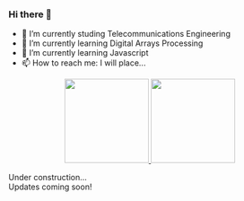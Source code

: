 ### Hi there 👋

- 🔭 I’m currently studing Telecommunications Engineering
- 🌱 I’m currently learning Digital Arrays Processing
- 🌱 I’m currently learning Javascript
- 📫 How to reach me: I will place...

<div align="center">
  <a href="https://github.com/yagxyz">
  <img height="150em" src="https://github-readme-stats.vercel.app/api?username=yagxyz&show_icons=true&theme=dark&include_all_commits=true&count_private=true"/>
  <img height="150em" src="https://github-readme-stats.vercel.app/api/top-langs/?username=yagxyz&layout=compact&langs_count=7&theme=dark"/>    
</div>

<a> Under construction... </a>\
<a1> Updates coming soon! </a1>

